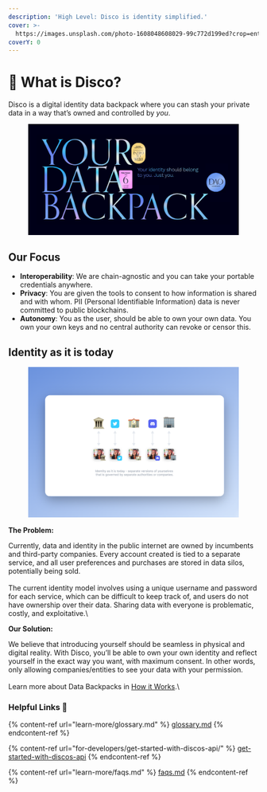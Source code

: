 ```yaml
---
description: 'High Level: Disco is identity simplified.'
cover: >-
  https://images.unsplash.com/photo-1608048608029-99c772d199ed?crop=entropy&cs=srgb&fm=jpg&ixid=MnwxOTcwMjR8MHwxfHNlYXJjaHwyfHxkaXNjb3xlbnwwfHx8fDE2ODI5NzM0MjA&ixlib=rb-4.0.3&q=85
coverY: 0
---
```


# 🔮 What is Disco?

Disco is a digital identity data backpack where you can stash your private data in a way that’s owned and controlled by _you_.&#x20;



<figure><img src=".gitbook/assets/image (14).png" alt=""><figcaption></figcaption></figure>

## Our Focus <a href="#disco-is-identity-simplified-we-are-focused-on" id="disco-is-identity-simplified-we-are-focused-on"></a>

* **Interoperability**: We are chain-agnostic and you can take your portable credentials anywhere.
* **Privacy**: You are given the tools to consent to how information is shared and with whom. PII (Personal Identifiable Information) data is never committed to public blockchains.
* **Autonomy**: You as the user, should be able to own your own data. You own your own keys and no central authority can revoke or censor this.

## Identity as it is today <a href="#identity-as-it-is-today" id="identity-as-it-is-today"></a>

<figure><img src=".gitbook/assets/image (17).png" alt=""><figcaption></figcaption></figure>

**The Problem:**&#x20;

Currently, data and identity in the public internet are owned by incumbents and third-party companies. Every account created is tied to a separate service, and all user preferences and purchases are stored in data silos, potentially being sold. \
\
The current identity model involves using a unique username and password for each service, which can be difficult to keep track of, and users do not have ownership over their data. Sharing data with everyone is problematic, costly, and exploitative.\


**Our Solution:**

We believe that introducing yourself should be seamless in physical and digital reality. With Disco, you’ll be able to own your own identity and reflect yourself in the exact way you want, with maximum consent. In other words, only allowing companies/entities to see your data with your permission. \
\
Learn more about Data Backpacks in [How it Works](broken-reference).\


### Helpful Links :link:

{% content-ref url="learn-more/glossary.md" %}
[glossary.md](learn-more/glossary.md)
{% endcontent-ref %}

{% content-ref url="for-developers/get-started-with-discos-api/" %}
[get-started-with-discos-api](for-developers/get-started-with-discos-api/)
{% endcontent-ref %}

{% content-ref url="learn-more/faqs.md" %}
[faqs.md](learn-more/faqs.md)
{% endcontent-ref %}
